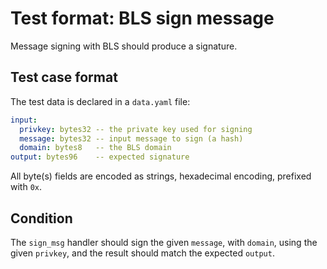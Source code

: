 # Test format: BLS sign message

Message signing with BLS should produce a signature.

## Test case format

The test data is declared in a `data.yaml` file:

```yaml
input:
  privkey: bytes32 -- the private key used for signing
  message: bytes32 -- input message to sign (a hash)
  domain: bytes8   -- the BLS domain
output: bytes96    -- expected signature
```

All byte(s) fields are encoded as strings, hexadecimal encoding, prefixed with `0x`.


## Condition

The `sign_msg` handler should sign the given `message`, with `domain`, using the given `privkey`, and the result should match the expected `output`.
